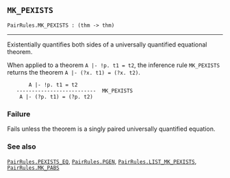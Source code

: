 ## `MK_PEXISTS`

``` hol4
PairRules.MK_PEXISTS : (thm -> thm)
```

------------------------------------------------------------------------

Existentially quantifies both sides of a universally quantified
equational theorem.

When applied to a theorem `A |- !p. t1 = t2`, the inference rule
`MK_PEXISTS` returns the theorem `A |- (?x. t1) = (?x. t2)`.

``` hol4
       A |- !p. t1 = t2
   --------------------------  MK_PEXISTS
    A |- (?p. t1) = (?p. t2)
```

### Failure

Fails unless the theorem is a singly paired universally quantified
equation.

### See also

[`PairRules.PEXISTS_EQ`](#PairRules.PEXISTS_EQ),
[`PairRules.PGEN`](#PairRules.PGEN),
[`PairRules.LIST_MK_PEXISTS`](#PairRules.LIST_MK_PEXISTS),
[`PairRules.MK_PABS`](#PairRules.MK_PABS)
